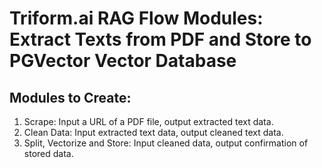 # Triform.ai RAG Flow Modules: Extract Texts from PDF and Store to PGVector Vector Database

## Modules to Create:
1.	Scrape: Input a URL of a PDF file, output extracted text data.
2.	Clean Data: Input extracted text data, output cleaned text data.
3.	Split, Vectorize and Store: Input cleaned data, output confirmation of stored data.

